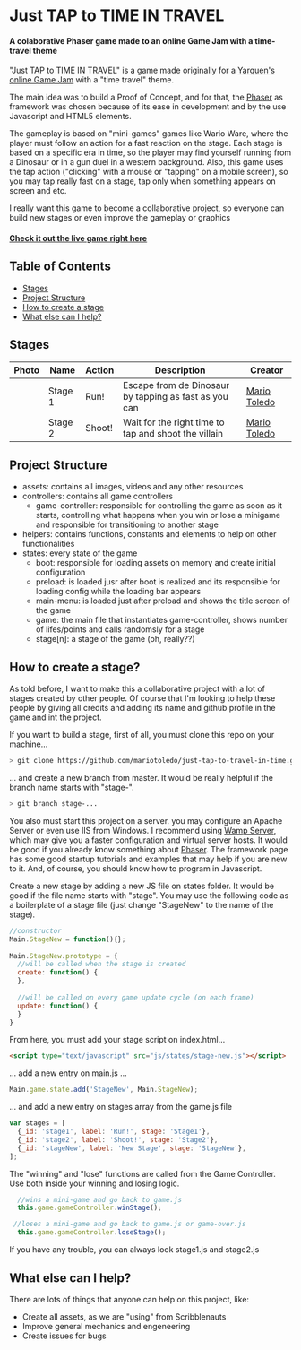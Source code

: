 # Just TAP to TIME IN TRAVEL
#### A colaborative Phaser game made to an online Game Jam with a time-travel theme

"Just TAP to TIME IN TRAVEL" is a game made originally for a [Yarquen's online Game Jam](https://www.youtube.com/watch?v=GJcB-tKWsJE) with a "time travel" theme.

The main idea was to build a Proof of Concept, and for that, the [Phaser](http://phaser.io/) as framework was chosen because of its ease in development and by the use Javascript and HTML5 elements.

The gameplay is based on "mini-games" games like Wario Ware, where the player must follow an action for a fast reaction on the stage. Each stage is based on a specific era in time, so the player may find yourself running from a Dinosaur or in a gun duel in a western background. Also, this game uses the tap action ("clicking" with a mouse or "tapping" on a mobile screen), so you may tap really fast on a stage, tap only when something appears on screen and etc.

I really want this game to become a collaborative project, so everyone can build new stages or even improve the gameplay or graphics

#### [Check it out the live game right here](https://mariotoledo.github.io/just-tap-to-travel-in-time/)

## Table of Contents

- [Stages](#stages)
- [Project Structure](#project-structure)
- [How to create a stage](#how-to-create-a-stage)
- [What else can I help?](#what-else-can-i-help)

## Stages

| Photo  | Name | Action  | Description | Creator |
| ------------- | ------------- | ------------- | ------------- | ------------- |
|  | Stage 1  | Run!  | Escape from de Dinosaur by tapping as fast as you can | [Mario Toledo](https://github.com/mariotoledo)
|  | Stage 2  | Shoot!  | Wait for the right time to tap and shoot the villain | [Mario Toledo](https://github.com/mariotoledo)

## Project Structure

- assets: contains all images, videos and any other resources
- controllers: contains all game controllers
  - game-controller: responsible for controlling the game as soon as it starts, controlling what happens when you win or lose a minigame and responsible for transitioning to another stage
- helpers: contains functions, constants and elements to help on other functionalities
- states: every state of the game
  - boot: responsible for loading assets on memory and create initial configuration
  - preload: is loaded jusr after boot is realized and its responsible for loading config while the loading bar appears
  - main-menu: is loaded just after preload and shows the title screen of the game
  - game: the main file that instantiates game-controller, shows number of lifes/points and calls randomsly for a stage
  - stage[n]: a stage of the game (oh, really??)

## How to create a stage?

As told before, I want to make this a collaborative project with a lot of stages created by other people. Of course that I'm looking to help these people by giving all credits and adding its name and github profile in the game and int the project.

If you want to build a stage, first of all, you must clone this repo on your machine...

```bash
> git clone https://github.com/mariotoledo/just-tap-to-travel-in-time.git
```

... and create a new branch from master. It would be really helpful if the branch name starts with "stage-".

```bash
> git branch stage-...
```

You also must start this project on a server. you may configure an Apache Server or even use IIS from Windows. I recommend using [Wamp Server](http://www.wampserver.com/en/), which may give you a faster configuration and virtual server hosts.
It would be good if you already know something about [Phaser](http://phaser.io). The framework page has some good startup tutorials and examples that may help if you are new to it. And, of course, you should know how to program in Javascript.

Create a new stage by adding a new JS file on states folder. It would be good if the file name starts with "stage". You may use the following code as a boilerplate of a stage file (just change "StageNew" to the name of the stage).

```javascript
//constructor
Main.StageNew = function(){};
 
Main.StageNew.prototype = {
  //will be called when the stage is created
  create: function() {
  },
  
  //will be called on every game update cycle (on each frame)
  update: function() {
  }
}
```
From here, you must add your stage script on index.html...

```html
<script type="text/javascript" src="js/states/stage-new.js"></script>
```

... add a new entry on main.js ...

```javascript
Main.game.state.add('StageNew', Main.StageNew);
```
... and add a new entry on stages array from the game.js file

```javascript
var stages = [
  {_id: 'stage1', label: 'Run!', stage: 'Stage1'},
  {_id: 'stage2', label: 'Shoot!', stage: 'Stage2'},
  {_id: 'stageNew', label: 'New Stage', stage: 'StageNew'},
];
```

The "winning" and "lose" functions are called from the Game Controller. Use both inside your winning and losing logic.

```javascript
  //wins a mini-game and go back to game.js
  this.game.gameController.winStage();

 //loses a mini-game and go back to game.js or game-over.js
  this.game.gameController.loseStage();
```

If you have any trouble, you can always look stage1.js and stage2.js

## What else can I help?

There are lots of things that anyone can help on this project, like:
- Create all assets, as we are "using" from Scribblenauts
- Improve general mechanics and engeneering
- Create issues for bugs
